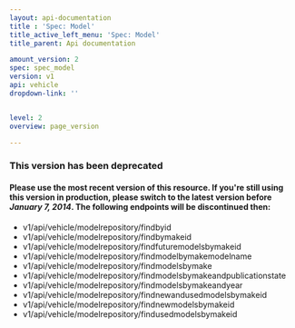 ```yaml
---
layout: api-documentation
title : 'Spec: Model'
title_active_left_menu: 'Spec: Model'
title_parent: Api documentation

amount_version: 2
spec: spec_model
version: v1
api: vehicle
dropdown-link: ''


level: 2
overview: page_version

---
```



### This version has been deprecated

#### Please use the most recent version of this resource. If you're still using this version in production, please switch to the latest version before _January 7, 2014_. The following endpoints will be discontinued then:

* v1/api/vehicle/modelrepository/findbyid
* v1/api/vehicle/modelrepository/findbymakeid
* v1/api/vehicle/modelrepository/findfuturemodelsbymakeid
* v1/api/vehicle/modelrepository/findmodelbymakemodelname
* v1/api/vehicle/modelrepository/findmodelsbymake
* v1/api/vehicle/modelrepository/findmodelsbymakeandpublicationstate
* v1/api/vehicle/modelrepository/findmodelsbymakeandyear
* v1/api/vehicle/modelrepository/findnewandusedmodelsbymakeid
* v1/api/vehicle/modelrepository/findnewmodelsbymakeid
* v1/api/vehicle/modelrepository/findusedmodelsbymakeid

